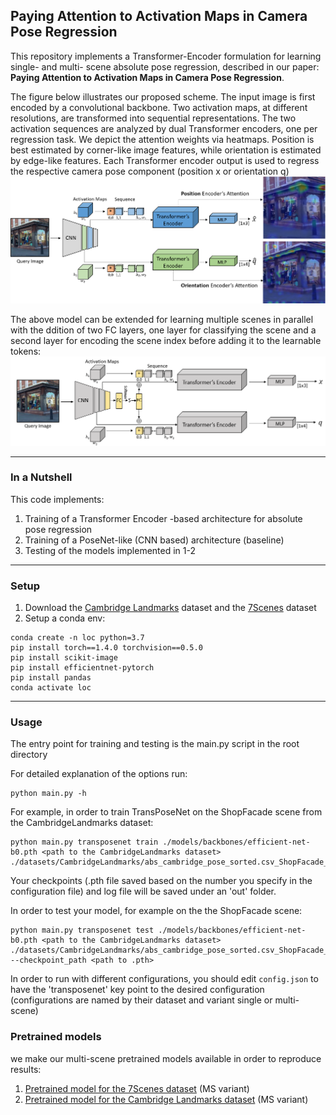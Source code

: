## Paying Attention to Activation Maps in Camera Pose Regression
This repository implements a Transformer-Encoder formulation for learning single- and multi- scene absolute pose regression, described in our paper: **Paying Attention to Activation Maps in Camera Pose Regression**.


The figure below illustrates our proposed scheme. The input image is
		first encoded by a convolutional backbone. Two activation maps, at different resolutions, are transformed into sequential representations. The two activation sequences are analyzed by dual Transformer encoders, one per regression task. We depict the attention weights via
		heatmaps. Position is best estimated by corner-like image features,
		while orientation is estimated by edge-like features. Each Transformer encoder output is  used to regress the respective camera pose component (position x or orientation q) 
![TransPoseNet Illustration](./img/transposenet.png)

The above model can be extended for learning multiple scenes in parallel with the ddition of two FC layers, one layer for classifying the scene and a second layer for encoding the scene index before adding it to the learnable tokens:
![TransPoseNet Multi-Scene Illustration](./img/transposenet_ms.png)

---

### In a Nutshell

This code implements:

1. Training of a Transformer Encoder -based architecture for absolute pose regression 
2. Training of a PoseNet-like (CNN based) architecture (baseline)
3. Testing of the models implemented in 1-2

---

### Setup

1. Download the [Cambridge Landmarks](http://mi.eng.cam.ac.uk/projects/relocalisation/#dataset) dataset and the [7Scenes](https://www.microsoft.com/en-us/research/project/rgb-d-dataset-7-scenes/) dataset
1. Setup a conda env:
```
conda create -n loc python=3.7
pip install torch==1.4.0 torchvision==0.5.0
pip install scikit-image
pip install efficientnet-pytorch
pip install pandas
conda activate loc
```

---

### Usage

The entry point for training and testing is the main.py script in the root directory

  For detailed explanation of the options run:
  ```
  python main.py -h
  ```
  For example, in order to train TransPoseNet on the ShopFacade scene from the CambridgeLandmarks dataset: 
  ```
python main.py transposenet train ./models/backbones/efficient-net-b0.pth <path to the CambridgeLandmarks dataset> ./datasets/CambridgeLandmarks/abs_cambridge_pose_sorted.csv_ShopFacade_train.csv
  ```
  Your checkpoints (.pth file saved based on the number you specify in the configuration file) and log file
  will be saved under an 'out' folder.
  
  In order to test your model, for example on the the ShopFacade scene:
  ```
python main.py transposenet test ./models/backbones/efficient-net-b0.pth <path to the CambridgeLandmarks dataset> ./datasets/CambridgeLandmarks/abs_cambridge_pose_sorted.csv_ShopFacade_test.csv --checkpoint_path <path to .pth>
  ```
  
 In order to run with different configurations, you should edit ```config.json``` to have the 'transposenet' key point to the desired configuration  
 (configurations are named by their dataset and variant single or multi-scene)

### Pretrained models
we make our multi-scene pretrained models available in order to reproduce results:
1. [Pretrained model for the 7Scenes dataset](https://drive.google.com/file/d/1QE_gEHV46i4K2C_VcJiAdR06dckoMjgr/view?usp=share_link) (MS variant)
2. [Pretrained model for the Cambridge Landmarks dataset](https://drive.google.com/file/d/1BcwAEwnmKlMq6KLmBB1nwPsctjJkwJk4/view?usp=share_link) (MS variant)
  
  
  
  
